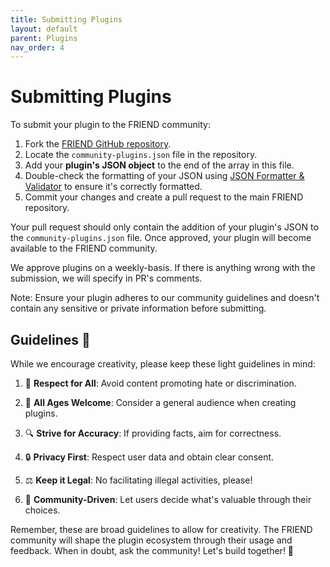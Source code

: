 ```yaml
---
title: Submitting Plugins
layout: default
parent: Plugins
nav_order: 4
---
```


# Submitting Plugins

To submit your plugin to the FRIEND community:

1. Fork the [FRIEND GitHub repository](https://github.com/BasedHardware/Friend).
2. Locate the `community-plugins.json` file in the repository.
3. Add your **plugin's JSON object** to the end of the array in this file.
4. Double-check the formatting of your JSON
   using [JSON Formatter & Validator](https://jsonformatter.curiousconcept.com/) to ensure it's correctly formatted.
5. Commit your changes and create a pull request to the main FRIEND repository.

Your pull request should only contain the addition of your plugin's JSON to the `community-plugins.json` file. Once
approved, your plugin will become available to the FRIEND community.

We approve plugins on a weekly-basis. If there is anything wrong with the submission, we will specify in PR's comments.

Note: Ensure your plugin adheres to our community guidelines and doesn't contain any sensitive or private information
before submitting.

## Guidelines 📜

While we encourage creativity, please keep these light guidelines in mind:

1. 🤝 **Respect for All**: Avoid content promoting hate or discrimination.

2. 🍭 **All Ages Welcome**: Consider a general audience when creating plugins.

3. 🔍 **Strive for Accuracy**: If providing facts, aim for correctness.

4. 🔒 **Privacy First**: Respect user data and obtain clear consent.

5. ⚖️ **Keep it Legal**: No facilitating illegal activities, please!

6. 🌟 **Community-Driven**: Let users decide what's valuable through their choices.

Remember, these are broad guidelines to allow for creativity. The FRIEND community will shape the plugin ecosystem
through their usage and feedback. When in doubt, ask the community! Let's build together! 🚀
